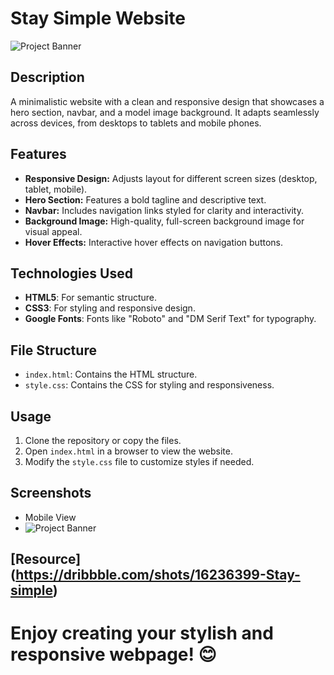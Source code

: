 # Stay Simple Website
![Project Banner](https://images.unsplash.com/photo-1680016661694-1cd3faf31c3a?w=600&auto=format&fit=crop&q=60&ixlib=rb-4.0.3&ixid=M3wxMjA3fDB8MHxzZWFyY2h8MTR8fFdFQlNJVEUlMjBERVNJR058ZW58MHx8MHx8fDA%3D)
## Description
A minimalistic website with a clean and responsive design that showcases a hero section, navbar, and a model image background. It adapts seamlessly across devices, from desktops to tablets and mobile phones.

## Features
- **Responsive Design:** Adjusts layout for different screen sizes (desktop, tablet, mobile).
- **Hero Section:** Features a bold tagline and descriptive text.
- **Navbar:** Includes navigation links styled for clarity and interactivity.
- **Background Image:** High-quality, full-screen background image for visual appeal.
- **Hover Effects:** Interactive hover effects on navigation buttons.

## Technologies Used
- **HTML5**: For semantic structure.
- **CSS3**: For styling and responsive design.
- **Google Fonts**: Fonts like "Roboto" and "DM Serif Text" for typography.

## File Structure
- `index.html`: Contains the HTML structure.
- `style.css`: Contains the CSS for styling and responsiveness.

## Usage
1. Clone the repository or copy the files.
2. Open `index.html` in a browser to view the website.
3. Modify the `style.css` file to customize styles if needed.

## Screenshots
- Mobile View
- ![Project Banner](https://plus.unsplash.com/premium_photo-1685086785223-485f800ce410?w=600&auto=format&fit=crop&q=60&ixlib=rb-4.0.3&ixid=M3wxMjA3fDB8MHxzZWFyY2h8MTd8fFdFQlNJVEUlMjBERVNJR058ZW58MHx8MHx8fDA%3D)
## [Resource] (https://dribbble.com/shots/16236399-Stay-simple)

# Enjoy creating your stylish and responsive webpage! 😊
